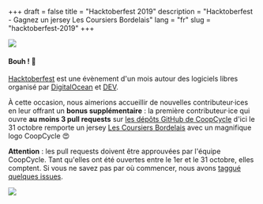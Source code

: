 +++
draft = false
title = "Hacktoberfest 2019"
description = "Hacktoberfest - Gagnez un jersey Les Coursiers Bordelais"
lang = "fr"
slug = "hacktoberfest-2019"
+++

<img class="img-fluid" src="/images/Hacktoberfest_19_Events_1787x517.png">

#### Bouh ! 🎃

[Hacktoberfest](https://hacktoberfest.digitalocean.com) est une évènement d'un mois autour des logiciels libres organisé par [DigitalOcean](https://www.digitalocean.com/) et [DEV](https://dev.to/).

À cette occasion, nous aimerions accueillir de nouvelles contributeur·ices en leur offrant un **bonus supplémentaire** : la première contributeur·ice qui ouvre **au moins 3 pull requests** sur [les dépôts GitHub de CoopCycle](https://github.com/coopcycle) d'ici le 31 octobre remporte un jersey [Les Coursiers Bordelais](https://coursiersbordelais.fr/) avec un magnifique logo CoopCycle 😍

**Attention** : les pull requests doivent être approuvées par l'équipe CoopCycle. Tant qu'elles ont été ouvertes entre le 1er et le 31 octobre, elles comptent. Si vous ne savez pas par où commencer, nous avons [taggué quelques issues](https://github.com/coopcycle/coopcycle-web/issues?q=is%3Aissue+is%3Aopen+label%3Ahacktoberfest).

<img class="img-fluid" src="/images/jersey-les-coursiers-bordelais.jpg">

